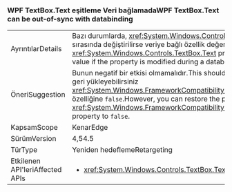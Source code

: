 ### <a name="wpf-textboxtext-can-be-out-of-sync-with-databinding"></a><span data-ttu-id="be25e-101">WPF TextBox.Text eşitleme Veri bağlamada</span><span class="sxs-lookup"><span data-stu-id="be25e-101">WPF TextBox.Text can be out-of-sync with databinding</span></span>

|   |   |
|---|---|
|<span data-ttu-id="be25e-102">Ayrıntılar</span><span class="sxs-lookup"><span data-stu-id="be25e-102">Details</span></span>|<span data-ttu-id="be25e-103">Bazı durumlarda, <xref:System.Windows.Controls.TextBox.Text> özellik özelliği databinding yazma işlemi sırasında değiştirilirse veriye bağlı özellik değeri önceki değerini gösterir.</span><span class="sxs-lookup"><span data-stu-id="be25e-103">In some cases, the <xref:System.Windows.Controls.TextBox.Text> property reflects a previous value of the databound property value if the property is modified during a databinding write operation.</span></span>|
|<span data-ttu-id="be25e-104">Öneri</span><span class="sxs-lookup"><span data-stu-id="be25e-104">Suggestion</span></span>|<span data-ttu-id="be25e-105">Bunun negatif bir etkisi olmamalıdır.</span><span class="sxs-lookup"><span data-stu-id="be25e-105">This should have no negative impact.</span></span> <span data-ttu-id="be25e-106">Ancak, önceki davranış ayarlayarak geri yükleyebilirsiniz <xref:System.Windows.FrameworkCompatibilityPreferences.KeepTextBoxDisplaySynchronizedWithTextProperty> özelliğine <code>false</code>.</span><span class="sxs-lookup"><span data-stu-id="be25e-106">However, you can restore the previous behavior by setting the <xref:System.Windows.FrameworkCompatibilityPreferences.KeepTextBoxDisplaySynchronizedWithTextProperty> property to <code>false</code>.</span></span>|
|<span data-ttu-id="be25e-107">Kapsam</span><span class="sxs-lookup"><span data-stu-id="be25e-107">Scope</span></span>|<span data-ttu-id="be25e-108">Kenar</span><span class="sxs-lookup"><span data-stu-id="be25e-108">Edge</span></span>|
|<span data-ttu-id="be25e-109">Sürüm</span><span class="sxs-lookup"><span data-stu-id="be25e-109">Version</span></span>|<span data-ttu-id="be25e-110">4,5</span><span class="sxs-lookup"><span data-stu-id="be25e-110">4.5</span></span>|
|<span data-ttu-id="be25e-111">Tür</span><span class="sxs-lookup"><span data-stu-id="be25e-111">Type</span></span>|<span data-ttu-id="be25e-112">Yeniden hedefleme</span><span class="sxs-lookup"><span data-stu-id="be25e-112">Retargeting</span></span>|
|<span data-ttu-id="be25e-113">Etkilenen API'leri</span><span class="sxs-lookup"><span data-stu-id="be25e-113">Affected APIs</span></span>|<ul><li><xref:System.Windows.Controls.TextBox.Text?displayProperty=nameWithType></li></ul>|

